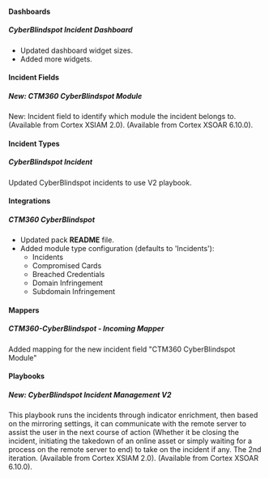 
#### Dashboards

##### CyberBlindspot Incident Dashboard

- Updated dashboard widget sizes.
- Added more widgets.


#### Incident Fields

##### New: CTM360 CyberBlindspot Module

New: Incident field to identify which module the incident belongs to.
(Available from Cortex XSIAM 2.0).
(Available from Cortex XSOAR 6.10.0).

#### Incident Types

##### CyberBlindspot Incident

Updated CyberBlindspot incidents to use V2 playbook.

#### Integrations

##### CTM360 CyberBlindspot

- Updated pack **README** file.
- Added module type configuration (defaults to 'Incidents'):
  - Incidents
  - Compromised Cards
  - Breached Credentials
  - Domain Infringement
  - Subdomain Infringement

#### Mappers

##### CTM360-CyberBlindspot - Incoming Mapper

Added mapping for the new incident field "CTM360 CyberBlindspot Module"

#### Playbooks

##### New: CyberBlindspot Incident Management V2

This playbook runs the incidents through indicator enrichment, then based on the mirroring settings, it can communicate with the remote server to assist the user in the next course of action (Whether it be closing the incident, initiating the takedown of an online asset or simply waiting for a process on the remote server to end) to take on the incident if any. The 2nd iteration.
(Available from Cortex XSIAM 2.0).
(Available from Cortex XSOAR 6.10.0).
